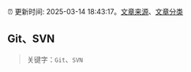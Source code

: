 :alarm_clock: 更新时间: 2025-03-14 18:43:17。[文章来源](/README.md)、[文章分类](/TAGS.md)

## Git、SVN


> 关键字：`Git`、`SVN`



